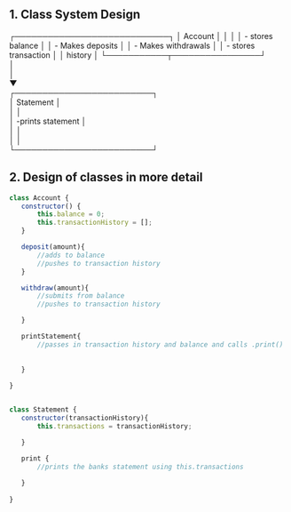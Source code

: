 ## 1. Class System Design


┌────────────────────────────┐
│ Account                    │
│                            │
│ - stores balance           │
│ - Makes deposits           │
│ - Makes withdrawals        │
│ - stores transaction       │
│  history                   │
└───────────┬────────────────┘      
            │                       
            │                           
            ▼                      
┌─────────────────────────┐       
│   Statement             │               
│                         │      
│ -prints statement       │       
│                         │       
│                         │                            
└─────────────────────────┘       


## 2. Design of classes in more detail
 ```javascript
 class Account {
    constructor() {
        this.balance = 0;
        this.transactionHistory = [];
    }

    deposit(amount){
        //adds to balance
        //pushes to transaction history
    }

    withdraw(amount){
        //submits from balance
        //pushes to transaction history

    }

    printStatement{
        //passes in transaction history and balance and calls .print()
        
        
    }
    
 }


 class Statement {
    constructor(transactionHistory){
        this.transactions = transactionHistory;

    }

    print {
        //prints the banks statement using this.transactions
    
    }
    
 }
 
 ```
 







